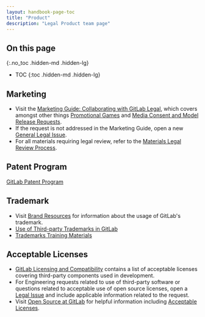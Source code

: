 ```yaml
---
layout: handbook-page-toc
title: "Product"
description: "Legal Product team page"
---
```


## On this page
{:.no_toc .hidden-md .hidden-lg}

- TOC
{:toc .hidden-md .hidden-lg}

## Marketing
* Visit the [Marketing Guide: Collaborating with GitLab Legal](https://about.gitlab.com/handbook/legal/marketing-collaboration/), which covers amongst other things [Promotional Games](https://about.gitlab.com/handbook/legal/marketing-collaboration/#promotional-games) and [Media Consent and Model Release Requests](https://about.gitlab.com/handbook/legal/marketing-collaboration/#media-consent-and-model-release). 
* If the request is not addressed in the Marketing Guide, open a new [General Legal Issue](https://gitlab.com/gitlab-com/legal-and-compliance/-/issues/new?issuable_template=general-legal-template).
* For all materials requiring legal review, refer to the [Materials Legal Review Process](https://about.gitlab.com/handbook/legal/materials-legal-review-process).

## Patent Program
[GitLab Patent Program](https://about.gitlab.com/handbook/legal/patent-program/)

## Trademark
* Visit [Brand Resources](https://about.gitlab.com/handbook/marketing/corporate-marketing/brand-activation/brand-standards/#trademark) for information about the usage of GitLab's trademark.
* [Use of Third-party Trademarks in GitLab](https://about.gitlab.com/handbook/legal/policies/product-third-party-trademarks-guidelines/)
* [Trademarks Training Materials](https://about.gitlab.com/handbook/legal/trademarks-training-materials/)

## Acceptable Licenses
* [GitLab Licensing and Compatibility](https://gitlab.com/gitlab-org/gitlab-foss/blob/master/doc/development/licensing.md) contains a list of acceptable licenses covering third-party components used in development.
* For Engineering requests related to use of third-party software or questions related to acceptable use of open source licenses, open a [Legal Issue](https://gitlab.com/gitlab-com/legal-and-compliance/-/issues) and include applicable information related to the request.
* Visit [Open Source at GitLab](https://about.gitlab.com/handbook/engineering/open-source/#using-open-source-libraries) for helpful information including [Acceptable Licenses](https://about.gitlab.com/handbook/engineering/open-source/#acceptable-licenses).
